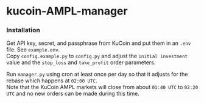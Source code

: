 # kucoin-AMPL-manager

### Installation  

Get API key, secret, and passphrase from KuCoin and put them in an `.env` file. See `example.env`.  
Copy `config.example.py` to `config.py` and adjust the `initial investment` value and the `stop_loss` and `take_profit` order parameters.  

Run `manager.py` using cron at least once per day so that it adjusts for the rebase which happens at `02:00 UTC`.  
Note that the KuCoin AMPL markets will close from about `01:40 UTC` to `02:20 UTC` and no new orders can be made during this time.

